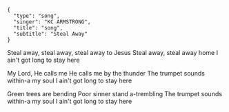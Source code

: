 ```
{
  "type": "song",
  "singer": "KC ARMSTRONG",
  "title": "song",
  "subtitle": "Steal Away"
}
```

Steal away, steal away, steal away to Jesus
Steal away, steal away home
I ain't got long to stay here

My Lord, He calls me
He calls me by the thunder
The trumpet sounds within-a my soul
I ain't got long to stay here

Green trees are bending
Poor sinner stand a-trembling
The trumpet sounds within-a my soul
I ain't got long to stay here
